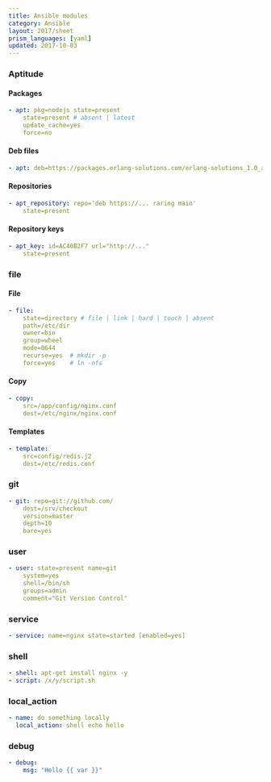 ```yaml
---
title: Ansible modules
category: Ansible
layout: 2017/sheet
prism_languages: [yaml]
updated: 2017-10-03
---
```


### Aptitude

#### Packages

```yaml
- apt: pkg=nodejs state=present
    state=present # absent | latest
    update_cache=yes
    force=no
```

#### Deb files

```yaml
- apt: deb=https://packages.erlang-solutions.com/erlang-solutions_1.0_all.deb
```

#### Repositories

```yaml
- apt_repository: repo='deb https://... raring main'
    state=present
```

#### Repository keys

```yaml
- apt_key: id=AC40B2F7 url="http://..."
    state=present
```

### file

#### File

```yaml
- file:
    state=directory # file | link | hard | touch | absent
    path=/etc/dir
    owner=bin
    group=wheel
    mode=0644
    recurse=yes  # mkdir -p
    force=yes    # ln -nfs
```

#### Copy

```yaml
- copy:
    src=/app/config/nginx.conf
    dest=/etc/nginx/nginx.conf
```

#### Templates

```yaml
- template:
    src=config/redis.j2
    dest=/etc/redis.conf
```

### git

```yaml
- git: repo=git://github.com/
    dest=/srv/checkout
    version=master
    depth=10
    bare=yes
```

### user
```yaml
- user: state=present name=git
    system=yes
    shell=/bin/sh
    groups=admin
    comment="Git Version Control"
```

### service

```yaml
- service: name=nginx state=started [enabled=yes]
```

### shell

```yaml
- shell: apt-get install nginx -y
- script: /x/y/script.sh
```

### local_action

```yaml
- name: do something locally
  local_action: shell echo hello
```

### debug

```yaml
- debug:
    msg: "Hello {{ var }}"
```
